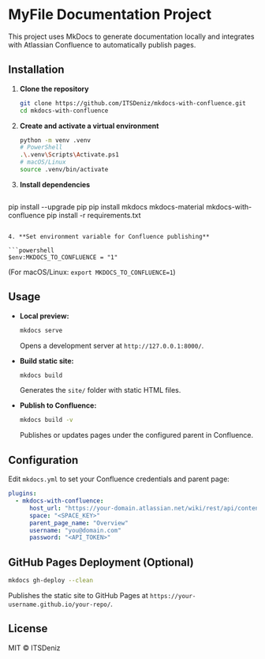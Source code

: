 # MyFile Documentation Project

This project uses MkDocs to generate documentation locally and integrates with Atlassian Confluence to automatically publish pages.

## Installation

1. **Clone the repository**

   ```bash
   git clone https://github.com/ITSDeniz/mkdocs-with-confluence.git
   cd mkdocs-with-confluence
   ```

2. **Create and activate a virtual environment**

   ```bash
   python -m venv .venv
   # PowerShell
   .\.venv\Scripts\Activate.ps1
   # macOS/Linux
   source .venv/bin/activate
   ```

3. **Install dependencies**

   ```bash
 pip install --upgrade pip
 pip install mkdocs mkdocs-material mkdocs-with-confluence
 pip install -r requirements.txt
   ```

4. **Set environment variable for Confluence publishing**

   ```powershell
   $env:MKDOCS_TO_CONFLUENCE = "1"
   ```

   (For macOS/Linux: `export MKDOCS_TO_CONFLUENCE=1`)

## Usage

* **Local preview:**

  ```bash
  mkdocs serve
  ```

  Opens a development server at `http://127.0.0.1:8000/`.

* **Build static site:**

  ```bash
  mkdocs build
  ```

  Generates the `site/` folder with static HTML files.

* **Publish to Confluence:**

  ```bash
  mkdocs build -v
  ```

  Publishes or updates pages under the configured parent in Confluence.

## Configuration

Edit `mkdocs.yml` to set your Confluence credentials and parent page:

```yaml
plugins:
  - mkdocs-with-confluence:
      host_url: "https://your-domain.atlassian.net/wiki/rest/api/content"
      space: "<SPACE_KEY>"
      parent_page_name: "Overview"
      username: "you@domain.com"
      password: "<API_TOKEN>"
```

## GitHub Pages Deployment (Optional)

```bash
mkdocs gh-deploy --clean
```

Publishes the static site to GitHub Pages at `https://your-username.github.io/your-repo/`.

## License

MIT © ITSDeniz
